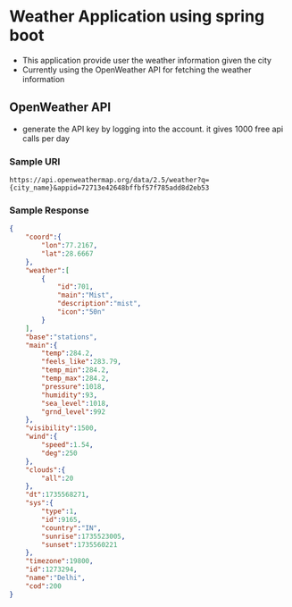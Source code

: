 # Weather Application using spring boot

- This application provide user the weather information given the city
- Currently using the OpenWeather API for fetching the weather information


## OpenWeather API

- generate the API key by logging into the account. it gives 1000 free api calls per day

### Sample URI
```shell
https://api.openweathermap.org/data/2.5/weather?q={city_name}&appid=72713e42648bffbf57f785add8d2eb53
```

### Sample Response
```json
{
	"coord":{
		"lon":77.2167,
		"lat":28.6667
	},
	"weather":[
		{
			"id":701,
			"main":"Mist",
			"description":"mist",
			"icon":"50n"
		}
	],
	"base":"stations",
	"main":{
		"temp":284.2,
		"feels_like":283.79,
		"temp_min":284.2,
		"temp_max":284.2,
		"pressure":1018,
		"humidity":93,
		"sea_level":1018,
		"grnd_level":992
	},
	"visibility":1500,
	"wind":{
		"speed":1.54,
		"deg":250
	},
	"clouds":{
		"all":20
	},
	"dt":1735568271,
	"sys":{
		"type":1,
		"id":9165,
		"country":"IN",
		"sunrise":1735523005,
		"sunset":1735560221
	},
	"timezone":19800,
	"id":1273294,
	"name":"Delhi",
	"cod":200
}
```

